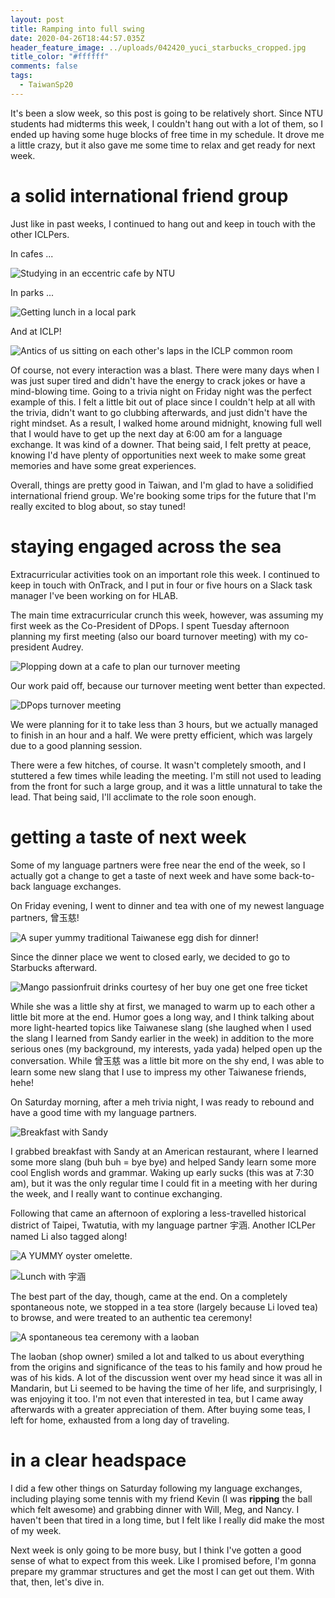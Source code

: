 ```yaml
---
layout: post
title: Ramping into full swing
date: 2020-04-26T18:44:57.035Z
header_feature_image: ../uploads/042420_yuci_starbucks_cropped.jpg
title_color: "#ffffff"
comments: false
tags:
  - TaiwanSp20
---
```

It's been a slow week, so this post is going to be relatively short. Since NTU students had midterms this week, I couldn't hang out with a lot of them, so I ended up having some huge blocks of free time in my schedule. It drove me a little crazy, but it also gave me some time to relax and get ready for next week.

# a solid international friend group

Just like in past weeks, I continued to hang out and keep in touch with the other ICLPers.

In cafes ... 

![Studying in an eccentric cafe by NTU](../uploads/042020_cafe.png "Studying in an eccentric cafe by NTU")

In parks ...

![Getting lunch in a local park](../uploads/042120_lunch_park.jpg "Getting lunch in a local park")

And at ICLP!

![Antics of us sitting on each other's laps in the ICLP common room](../uploads/042120_antics.jpg "Antics of us sitting on each other's laps in the ICLP common room")

Of course, not every interaction was a blast. There were many days when I was just super tired and didn't have the energy to crack jokes or have a mind-blowing time. Going to a trivia night on Friday night was the perfect example of this. I felt a little bit out of place since I couldn't help at all with the trivia, didn't want to go clubbing afterwards, and just didn't have the right mindset. As a result, I walked home around midnight, knowing full well that I would have to get up the next day at 6:00 am for a language exchange. It was kind of a downer. That being said, I felt pretty at peace, knowing I'd have plenty of opportunities next week to make some great memories and have some great experiences.

Overall, things are pretty good in Taiwan, and I'm glad to have a solidified international friend group. We're booking some trips for the future that I'm really excited to blog about, so stay tuned!

# staying engaged across the sea

Extracurricular activities took on an important role this week. I continued to keep in touch with OnTrack, and I put in four or five hours on a Slack task manager I've been working on for HLAB.

The main time extracurricular crunch this week, however, was assuming my first week as the Co-President of DPops. I spent Tuesday afternoon planning my first meeting (also our board turnover meeting) with my co-president Audrey.

![Plopping down at a cafe to plan our turnover meeting](../uploads/042120_dpops_meeting.jpg "Plopping down at a cafe to plan our turnover meeting")

Our work paid off, because our turnover meeting went better than expected.

![DPops turnover meeting](../uploads/042620_dpops_turnover_meeting.png "DPops turnover meeting")

We were planning for it to take less than 3 hours, but we actually managed to finish in an hour and a half. We were pretty efficient, which was largely due to a good planning session.

There were a few hitches, of course. It wasn't completely smooth, and I stuttered a few times while leading the meeting. I'm still not used to leading from the front for such a large group, and it was a little unnatural to take the lead. That being said, I'll acclimate to the role soon enough.

# getting a taste of next week

Some of my language partners were free near the end of the week, so I actually got a change to get a taste of next week and have some back-to-back language exchanges.

On Friday evening, I went to dinner and tea with one of my newest language partners, 曾玉慈!

![A super yummy traditional Taiwanese egg dish for dinner!](../uploads/042420_eggdish.jpg "Egg dish ")

Since the dinner place we went to closed early, we decided to go to Starbucks afterward.

![Mango passionfruit drinks courtesy of her buy one get one free ticket](../uploads/042420_yuci_starbucks.jpg "Language exchange with 曾玉慈 at Starbucks")

While she was a little shy at first, we managed to warm up to each other a little bit more at the end. Humor goes a long way, and I think talking about more light-hearted topics like Taiwanese slang (she laughed when I used the slang I learned from Sandy earlier in the week) in addition to the more serious ones (my background, my interests, yada yada) helped open up the conversation. While 曾玉慈 was a little bit more on the shy end, I was able to learn some new slang that I use to impress my other Taiwanese friends, hehe!

On Saturday morning, after a meh trivia night, I was ready to rebound and have a good time with my language partners.

![Breakfast with Sandy](../uploads/042520_sandy_exchange.jpg "Breakfast with Sandy")

I grabbed breakfast with Sandy at an American restaurant, where I learned some more slang (buh buh = bye bye) and helped Sandy learn some more cool English words and grammar. Waking up early sucks (this was at 7:30 am), but it was the only regular time I could fit in a meeting with her during the week, and I really want to continue exchanging.

Following that came an afternoon of exploring a less-travelled historical district of Taipei, Twatutia, with my language partner 宇涵. Another ICLPer named Li also tagged along!

![A YUMMY oyster omelette.](../uploads/042520_oyster_dish.jpg "A yummy oyster dish")

![Lunch with 宇涵](../uploads/042520_lunch.jpg "Lunch with 宇涵")

The best part of the day, though, came at the end. On a completely spontaneous note, we stopped in a tea store (largely because Li loved tea) to browse, and were treated to an authentic tea ceremony!

![A spontaneous tea ceremony with a laoban](../uploads/042520_tea_ceremony.jpg "A spontaneous tea ceremony with a laoban")

The laoban (shop owner) smiled a lot and talked to us about everything from the origins and significance of the teas to his family and how proud he was of his kids. A lot of the discussion went over my head since it was all in Mandarin, but Li seemed to be having the time of her life, and surprisingly, I was enjoying it too. I'm not even that interested in tea, but I came away afterwards with a greater appreciation of them. After buying some teas, I left for home, exhausted from a long day of traveling.

# in a clear headspace

I did a few other things on Saturday following my language exchanges, including playing some tennis with my friend Kevin (I was **ripping** the ball which felt awesome) and grabbing dinner with Will, Meg, and Nancy. I haven't been that tired in a long time, but I felt like I really did make the most of my week.

Next week is only going to be more busy, but I think I've gotten a good sense of what to expect from this week. Like I promised before, I'm gonna prepare my grammar structures and get the most I can get out them. With that, then, let's dive in.